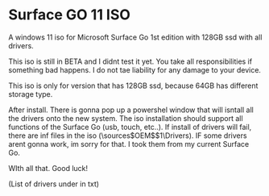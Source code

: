 # Surface GO 11 ISO
A windows 11 iso for Microsoft Surface Go 1st edition with 128GB ssd with all drivers.


This iso is still in BETA and I didnt test it yet. 
You take all responsibilities if something bad happens. I do not tae liability for any damage to your device.

This iso is only for version that has 128GB ssd, because 64GB has different storage type.

After install. There is gonna pop up a powershel window that will isntall all the drivers onto the new system. The iso installation should support all functions of the Surface Go (usb, touch, etc..).
If install of drivers will fail, there are inf files in the iso (\sources\$OEM$\$1\Drivers).
IF some drivers arent gonna work, im sorry for that. I took them from my current Surface Go.

WIth all that. Good luck!

(List of drivers under in txt)
